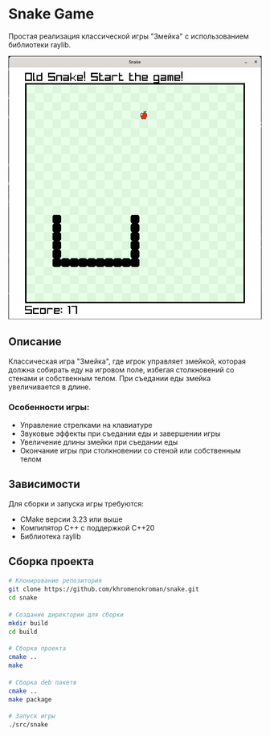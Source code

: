 # Snake Game

Простая реализация классической игры "Змейка" с использованием библиотеки raylib.

![Пример игры Snake](logo/logo.png)

## Описание

Классическая игра "Змейка", где игрок управляет змейкой, которая должна собирать 
еду на игровом поле, избегая столкновений со стенами и собственным телом. 
При съедании еды змейка увеличивается в длине.

### Особенности игры:
- Управление стрелками на клавиатуре
- Звуковые эффекты при съедании еды и завершении игры
- Увеличение длины змейки при съедании еды
- Окончание игры при столкновении со стеной или собственным телом

## Зависимости

Для сборки и запуска игры требуются:
- CMake версии 3.23 или выше
- Компилятор C++ с поддержкой C++20
- Библиотека raylib

## Сборка проекта

```bash
# Клонирование репозитория
git clone https://github.com/khromenokroman/snake.git
cd snake

# Создание директории для сборки
mkdir build
cd build

# Сборка проекта
cmake ..
make

# Сборка deb пакетв
cmake ..
make package

# Запуск игры
./src/snake
```